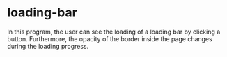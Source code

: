 # loading-bar
In this program, the user can see the loading of a loading bar by clicking a button. Furthermore, the opacity of the border inside the page changes during the loading progress.
